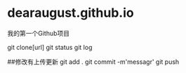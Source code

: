 # dearaugust.github.io
我的第一个Github项目

git clone[url]
git status
git log

##修改有上传更新
git add .
git commit -m'messagr'
git push
